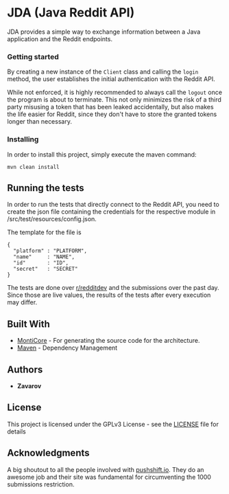 # JDA (Java Reddit API)

JDA provides a simple way to exchange information between a Java application and the Reddit endpoints. 

### Getting started

By creating a new instance of the `Client` class and calling the `login` method, the user 
establishes the initial authentication with the Reddit API.


While not enforced, it is highly recommended to always call the `logout` once the program
is about to terminate. This not only minimizes the risk of a third party misusing a token
that has been leaked accidentally, but also makes the life easier for Reddit, since they
don't have to store the granted tokens longer than necessary.

### Installing

In order to install this project, simply execute the maven command:

```
mvn clean install
```

## Running the tests

In order to run the tests that directly connect to the Reddit API, you need to create the json file containing the 
credentials for the respective module in /src/test/resources/config.json.

The template for the file is
```
{
  "platform" : "PLATFORM",
  "name"     : "NAME",
  "id"       : "ID",
  "secret"   : "SECRET"
}
```

The tests are done over [r/redditdev](https://www.reddit.com/r/redditdev/) and the submissions over the past day.
Since those are live values, the results of the tests after every execution may differ.

## Built With

* [MontiCore](https://github.com/MontiCore/monticore) - For generating the source code for the architecture.
* [Maven](https://maven.apache.org/) - Dependency Management

## Authors

* **Zavarov**

## License

This project is licensed under the GPLv3 License - see the [LICENSE](LICENSE) file for details

## Acknowledgments
A big shoutout to all the people involved with [pushshift.io](https://pushshift.io/). They do an awesome job
and their site was fundamental for circumventing the 1000 submissions restriction.